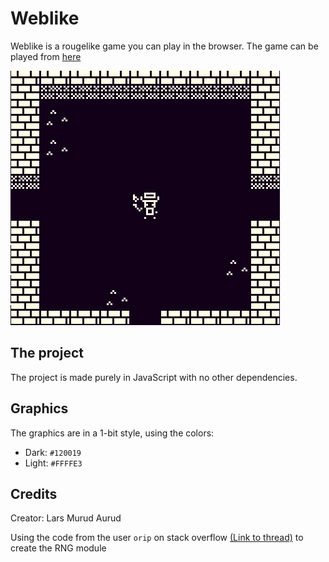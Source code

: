 # Weblike

Weblike is a rougelike game you can play in the browser. The game can be played from [here](https://weblike.web.app)

![Cover_image]

[cover_image]: /cover_image.png

## The project

The project is made purely in JavaScript with no other dependencies. 

## Graphics

The graphics are in a 1-bit style, using the colors:
* Dark: ```#120019```
* Light: ```#FFFFE3```

## Credits
Creator: Lars Murud Aurud

Using the code from the user ```orip``` on stack overflow [(Link to thread)](https://stackoverflow.com/questions/424292/seedable-javascript-random-number-generator) to create the RNG module

